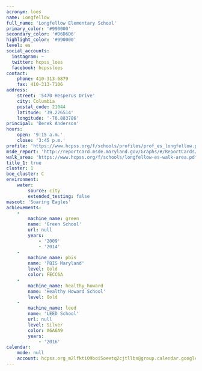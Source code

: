 ```yaml
---
acronym: loes
name: Longfellow
full_name: 'Longfellow Elementary School'
primary_color: '#990000'
secondary_color: '#D6D6D6'
highlight_color: '#990000'
level: es
social_accounts:
  instagram: ~
  twitter: hcpss_loes
  facebook: hcpssloes
contact:
    phone: 410-313-6879
    fax: 410-313-7106
address:
    street: '5470 Hesperus Drive'
    city: Columbia
    postal_code: 21044
    latitude: '39.226514'
    longitude: '-76.883786'
principal: 'Derek Anderson'
hours:
    open: '9:15 a.m.'
    close: '3:45 p.m.'
profile: 'https://www.hcpss.org/f/schools/profiles/prof_es_longfellow.pdf'
msde_report: 'http://reportcard.msde.maryland.gov/Graphs/#/ReportCards/ReportCardSchool/1//1/13/0514/'
walk_area: 'https://www.hcpss.org/f/schools/longfellow-es-walk-area.pdf'
title_1: true
cluster: 1
boe_cluster: C
environment:
    water:
        source: city
        extended_testing: false
mascot: 'Soaring Eagles'
achievements:
    -
        machine_name: green
        name: 'Green School'
        url: null
        years:
            - '2009'
            - '2014'
    -
        machine_name: pbis
        name: 'PBIS Maryland'
        level: Gold
        color: FECC6A
    -
        machine_name: healthy_howard
        name: 'Healthy Howard School'
        level: Gold
    -
        machine_name: leed
        name: 'LEED School'
        url: null
        level: Silver
        color: A6A6A9
        years:
            - '2016'
calendar:
    mode: null
    account: hcpss.org_m2lfkti09boi5oeetq2cjtllbs@group.calendar.google.com
---
```

